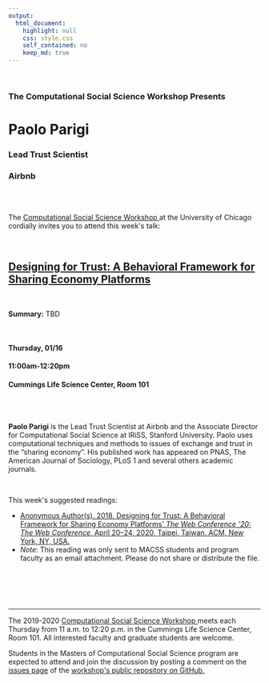 ```yaml
---
output:
  html_document:
    highlight: null
    css: style.css
    self_contained: no
    keep_md: true
---
```






<br>

<h3 class=pfblock-header> The Computational Social Science Workshop Presents </h3>

<h1 class=pfblock-header3> Paolo Parigi </h1>
<h3 class=pfblock-header3> Lead Trust Scientist </h3>
<h3 class=pfblock-header3> Airbnb </h3>

<br><br>



<p class=pfblock-header3>The <a href="https://macss.uchicago.edu/content/computation-workshop"> Computational Social Science Workshop </a> at the University of Chicago cordially invites you to attend this week's talk:</p>



<br>

<div class=pfblock-header3>
<h2 class=pfblock-header>
  <a href=https://github.com/uchicago-computation-workshop/Winter2020/tree/master/01-16_Parigi> Designing for Trust: A Behavioral Framework for Sharing Economy Platforms </a>
</h2>

<br>
</div>



<p class=footertext2>

**Summary:** TBD


</p>

<br>

<h4 class=pfblock-header3> Thursday, 01/16 </h4>
<h4 class=pfblock-header3> 11:00am-12:20pm </h4>
<h4 class=pfblock-header3> Cummings Life Science Center, Room 101 </h4>

<!-- <br> -->

<!-- <p class=pfblock-header3>A light lunch will be provided by TBD.</p> -->

<br><br>

<p class=footertext2>

**Paolo Parigi** is the Lead Trust Scientist at Airbnb and the Associate Director for Computational Social Science at IRiSS, Stanford University. Paolo uses computational techniques and methods to issues of exchange and trust in the “sharing economy”. His published work has appeared on PNAS, The American Journal of Sociology, PLoS 1 and several others academic journals.
</p>


<br>

This week's suggested readings:

- [Anonymous Author(s). 2018. Designing for Trust: A Behavioral Framework for Sharing Economy Platforms' *The Web Conference ’20: The Web Conference,* April 20–24, 2020, Taipei, Taiwan. ACM, New York, NY, USA.](https://github.com/uchicago-computation-workshop/Winter2020/blob/master/01-16_Parigi/)
- *Note*: This reading was only sent to MACSS students and program faculty as an email attachment. Please do not share or distribute the file.


<br>

<br><br>

---

<p class=footertext> The 2019-2020 <a href="https://macss.uchicago.edu/content/computation-workshop"> Computational Social Science Workshop </a> meets each Thursday from 11 a.m. to 12:20 p.m. in the Cummings Life Science Center, Room 101. All interested faculty and graduate students are welcome.</p>




<p class=footertext>Students in the Masters of Computational Social Science program are expected to attend and join the discussion by posting a comment on the <a href=https://github.com/uchicago-computation-workshop/Winter2020/issues/2>issues page</a> of the <a href=https://github.com/uchicago-computation-workshop/Winter2020/tree/master/01-16_Parigi>workshop's public repository on GitHub.</a></p>
